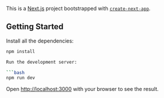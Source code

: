 This is a [Next.js](https://nextjs.org/) project bootstrapped with [`create-next-app`](https://github.com/vercel/next.js/tree/canary/packages/create-next-app).

## Getting Started

Install all the dependencies:

```bash
npm install

Run the development server:

```bash
npm run dev
```

Open [http://localhost:3000](http://localhost:3000) with your browser to see the result.

